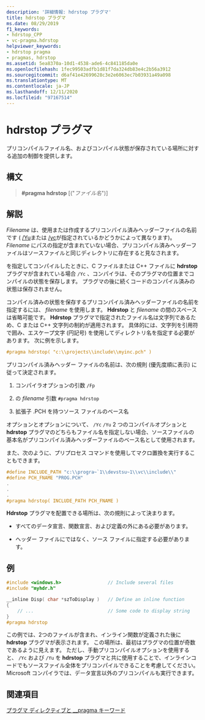 ```yaml
---
description: '詳細情報: hdrstop プラグマ'
title: hdrstop プラグマ
ms.date: 08/29/2019
f1_keywords:
- hdrstop_CPP
- vc-pragma.hdrstop
helpviewer_keywords:
- hdrstop pragma
- pragmas, hdrstop
ms.assetid: 5ea8370a-10d1-4538-ade6-4c841185da0e
ms.openlocfilehash: 1fec99503adfb1d81f7da324db83e4c2b56a3912
ms.sourcegitcommit: d6af41e42699628c3e2e6063ec7b03931a49a098
ms.translationtype: MT
ms.contentlocale: ja-JP
ms.lasthandoff: 12/11/2020
ms.locfileid: "97167514"
---
```

# <a name="hdrstop-pragma"></a>hdrstop プラグマ

プリコンパイルファイル名、およびコンパイル状態が保存されている場所に対する追加の制御を提供します。

## <a name="syntax"></a>構文

> **#pragma hdrstop** [("*ファイル名*")]

## <a name="remarks"></a>解説

*Filename* は、使用または作成するプリコンパイル済みヘッダーファイルの名前です ( [/Yu](../build/reference/yu-use-precompiled-header-file.md)または [/yc](../build/reference/yc-create-precompiled-header-file.md)が指定されているかどうかによって異なります)。 *Filename* にパスの指定が含まれていない場合、プリコンパイル済みヘッダーファイルはソースファイルと同じディレクトリに存在すると見なされます。

を指定してコンパイルしたときに、C ファイルまたは C++ ファイルに **hdrstop** プラグマが含まれている場合 `/Yc` 、コンパイラは、そのプラグマの位置までコンパイルの状態を保存します。 プラグマの後に続くコードのコンパイル済みの状態は保存されません。

コンパイル済みの状態を保存するプリコンパイル済みヘッダーファイルの名前を指定するには、 *filename* を使用します。 **Hdrstop** と *filename* の間のスペースは省略可能です。 **Hdrstop** プラグマで指定されたファイル名は文字列であるため、C または C++ 文字列の制約が適用されます。 具体的には、文字列を引用符で囲み、エスケープ文字 (円記号) を使用してディレクトリ名を指定する必要があります。 次に例を示します。

```C
#pragma hdrstop( "c:\\projects\\include\\myinc.pch" )
```

プリコンパイル済みヘッダー ファイルの名前は、次の規則 (優先度順に表示) に従って決定されます。

1. コンパイラオプションの引数 `/Fp`

2. の *filename* 引数 `#pragma hdrstop`

3. 拡張子 .PCH を持つソース ファイルのベース名

オプションとオプションについて、 `/Yc` `/Yu` 2 つのコンパイルオプションと **hdrstop** プラグマのどちらもファイル名を指定しない場合、ソースファイルの基本名がプリコンパイル済みヘッダーファイルのベース名として使用されます。

また、次のように、プリプロセス コマンドを使用してマクロ置換を実行することもできます。

```C
#define INCLUDE_PATH "c:\\progra~`1\\devstsu~1\\vc\\include\\"
#define PCH_FNAME "PROG.PCH"
.
.
.
#pragma hdrstop( INCLUDE_PATH PCH_FNAME )
```

**Hdrstop** プラグマを配置できる場所は、次の規則によって決まります。

- すべてのデータ宣言、関数宣言、および定義の外にある必要があります。

- ヘッダー ファイルにではなく、ソース ファイルに指定する必要があります。

## <a name="example"></a>例

```C
#include <windows.h>                 // Include several files
#include "myhdr.h"

__inline Disp( char *szToDisplay )   // Define an inline function
{
    // ...                           // Some code to display string
}
#pragma hdrstop
```

この例では、2つのファイルが含まれ、インライン関数が定義された後に **hdrstop** プラグマが表示されます。 この場所は、最初はプラグマの位置が奇数であるように見えます。 ただし、手動プリコンパイルオプションを使用すると、 `/Yc` および `/Yu` を **hdrstop** プラグマと共に使用することで、インラインコードでもソースファイル全体をプリコンパイルできることを考慮してください。 Microsoft コンパイラでは、データ宣言以外のプリコンパイルも実行できます。

## <a name="see-also"></a>関連項目

[プラグマ ディレクティブと __pragma キーワード](../preprocessor/pragma-directives-and-the-pragma-keyword.md)
